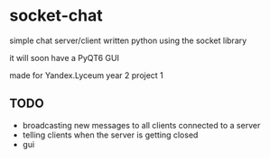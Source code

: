 # socket-chat
simple chat server/client written python using the socket library

it will soon have a PyQT6 GUI

made for Yandex.Lyceum year 2 project 1
## TODO
- broadcasting new messages to all clients connected to a server
- telling clients when the server is getting closed
- gui